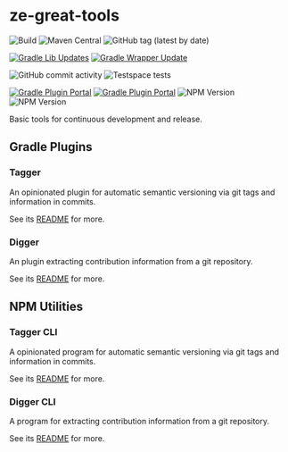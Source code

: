 # ze-great-tools

![Build](https://github.com/robertfmurdock/ze-great-tools/actions/workflows/main.yml/badge.svg?branch=main) 
![Maven Central](https://img.shields.io/maven-central/v/com.zegreatrob.tools.tagger/com.zegreatrob.tools.tagger.gradle.plugin)
![GitHub tag (latest by date)](https://img.shields.io/github/v/tag/robertfmurdock/ze-great-tools?label=Release)

[![Gradle Lib Updates](https://github.com/robertfmurdock/ze-great-tools/actions/workflows/gradle-update.yml/badge.svg?branch=main)](https://github.com/robertfmurdock/ze-great-tools/actions/workflows/gradle-update.yml)
[![Gradle Wrapper Update](https://github.com/robertfmurdock/ze-great-tools/actions/workflows/update-gradle-wrapper.yml/badge.svg?branch=main)](https://github.com/robertfmurdock/ze-great-tools/actions/workflows/update-gradle-wrapper.yml)

![GitHub commit activity](https://img.shields.io/github/commit-activity/m/robertfmurdock/ze-great-tools)
![Testspace tests](https://img.shields.io/testspace/passed/robertfmurdock/robertfmurdock:ze-great-tools/main)

[![Gradle Plugin Portal](https://img.shields.io/gradle-plugin-portal/v/com.zegreatrob.tools.tagger?label=Tagger%20Plugin)](https://plugins.gradle.org/plugin/com.zegreatrob.tools.tagger)
[![Gradle Plugin Portal](https://img.shields.io/gradle-plugin-portal/v/com.zegreatrob.tools.digger?label=Digger%20Plugin)](https://plugins.gradle.org/plugin/com.zegreatrob.tools.digger)
![NPM Version](https://img.shields.io/npm/v/git-semver-tagger?label=npm%20git-semver-tagger)
![NPM Version](https://img.shields.io/npm/v/git-digger?label=npm%20git-digger)

Basic tools for continuous development and release.

## Gradle Plugins

### Tagger

An opinionated plugin for automatic semantic versioning via git tags and information in commits.

See its [README](tools/tagger-plugin/README.md) for more.

### Digger

An plugin extracting contribution information from a git repository.

See its [README](tools/digger-plugin/README.md) for more.

## NPM Utilities

### Tagger CLI

A opinionated program for automatic semantic versioning via git tags and information in commits.

See its [README](tools/tagger-cli/README.md) for more.

### Digger CLI

A program for extracting contribution information from a git repository.

See its [README](tools/digger-cli/README.md) for more.
